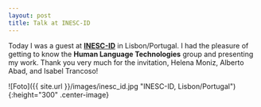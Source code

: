 ```yaml
---
layout: post
title: Talk at INESC-ID
---
```


Today I was a guest at <strong><a href="https://www.inesc-id.pt/" target="_blank" rel="noopener">INESC-ID</a></strong> in Lisbon/Portugal.
I had the pleasure of getting to know the <strong>Human Language Technologies</strong> group and presenting my work.
Thank you very much for the invitation, Helena Moniz, Alberto Abad, and Isabel Trancoso!

![Foto]({{ site.url }}/images/inesc_id.jpg "INESC-ID, Lisbon/Portugal"){:height="300" .center-image}
